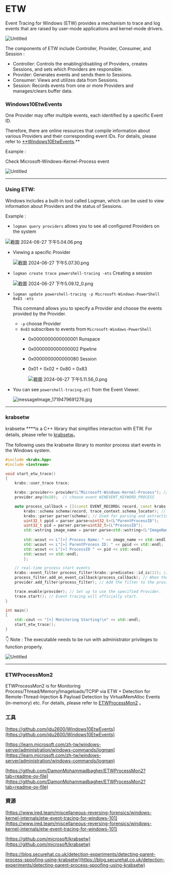# ETW

Event Tracing for Windows (ETW) provides a mechanism to trace and log events that are raised by user-mode applications and kernel-mode drivers.

![Untitled](ETWpic/ETWArch.png)

The components of ETW include Controller, Provider, Consumer, and Session :

- Controller: Controls the enabling/disabling of Providers, creates Sessions, and sets which Providers are responsible.
- Provider: Generates events and sends them to Sessions.
- Consumer: Views and utilizes data from Sessions.
- Session: Records events from one or more Providers and manages/clears buffer data.

### **Windows10EtwEvents**

One Provider may offer multiple events, each identified by a specific Event ID.

Therefore, there are online resources that compile information about various Providers and their corresponding event IDs. For details, please refer to [**Windows10EtwEvents](https://github.com/jdu2600/Windows10EtwEvents/tree/main).**

Example : 

Check Microsoft-Windows-Kernel-Process event

![Untitled](ETWpic/Win10etwevent.png)

---

### Using ETW:

Windows includes a built-in tool called Logman, which can be used to view information about Providers and the status of Sessions.

Example :

- `logman query providers` allows you to see all configured Providers on the system

![截圖 2024-06-27 下午5.04.06.png](ETWpic/logman1.png)

- Viewing a specific Provider
    
    ![截圖 2024-06-27 下午5.07.30.png](ETWpic/logman2.png)
    
- `logman create trace powershell-tracing -ets` Creating a session
    
    ![截圖 2024-06-27 下午5.09.12_0.png](ETWpic/logman3.png)
    
- `logman update powershell-tracing -p Microsoft-Windows-PowerShell 0x83 -ets`
    
    This command allows you to specify a Provider and choose the events provided by the Provider.
    
    - `-p`  choose Provider
    - `0x83` subscribes to events from `Microsoft-Windows-PowerShell`
        - 0x0000000000000001  Runspace
        - 0x0000000000000002  Pipeline
        - 0x0000000000000080  Session
        - 0x01 + 0x02 + 0x80 = 0x83
            
            ![截圖 2024-06-27 下午5.11.56_0.png](ETWpic/logman4.png)
            
- You can see `powershell-tracing.etl` from the Event Viewer.
    
    ![messageImage_1719479691276.jpg](ETWpic/EventViewer.jpg)
    

---

### krabsetw

krabsetw ****is a C++ library that simplifies interaction with ETW. For details, please refer to [krabsetw](https://github.com/microsoft/krabsetw)。

The following uses the krabsetw library to monitor process start events in the Windows system.

```cpp
#include <krabs.hpp>
#include <iostream>

void start_etw_trace()
{
    krabs::user_trace trace;

    krabs::provider<> provider(L"Microsoft-Windows-Kernel-Process"); //choose Provider
    provider.any(0x10);  // choose event WINEVENT_KEYWORD_PROCESS

    auto process_callback = [](const EVENT_RECORD& record, const krabs::trace_context& trace_context) {
        krabs::schema schema(record, trace_context.schema_locator); // Definition of file structure
        krabs::parser parser(schema); // Used for parsing and extracting specific property values from event logs.
        uint32_t ppid = parser.parse<uint32_t>(L"ParentProcessID");
        uint32_t pid = parser.parse<uint32_t>(L"ProcessID");
        std::wstring image_name = parser.parse<std::wstring>(L"ImageName");
 
        std::wcout << L"[>] Process Name: " << image_name << std::endl;
        std::wcout << L"[>] ParentProcess ID: " << ppid << std::endl;
        std::wcout << L"[>] ProcessID " << pid << std::endl;
        std::wcout << std::endl;
        };

    // real-time process start events
    krabs::event_filter process_filter(krabs::predicates::id_is(1)); // Only capture events with ID 1.
    process_filter.add_on_event_callback(process_callback); // When the filter captures an event, it will be passed to a callback for processing.
    provider.add_filter(process_filter); // Add the filter to the provider.

    trace.enable(provider); // Set up to use the specified Provider.
    trace.start(); // Event tracing will officially start.
}

int main()
{
    std::cout << "[+] Monitoring Starting!\n" << std::endl;
    start_etw_trace();
}
```

<aside>
👇 Note : The executable needs to be run with administrator privileges to function properly.

</aside>

![Untitled](ETWpic/krebsetw.png)

---

### ETWProcessMon2

ETWProcessMon2 is for Monitoring Process/Thread/Memory/Imageloads/TCPIP via ETW + Detection for Remote-Thread-Injection & Payload Detection by VirtualMemAlloc Events (in-memory) etc. For details, please refer to [ETWProcessMon2](https://github.com/DamonMohammadbagher/ETWProcessMon2?tab=readme-ov-file) 。

### **工具**

[https://github.com/jdu2600/Windows10EtwEvents](https://github.com/jdu2600/Windows10EtwEvents)

[https://learn.microsoft.com/zh-tw/windows-server/administration/windows-commands/logman](https://learn.microsoft.com/zh-tw/windows-server/administration/windows-commands/logman)

[https://github.com/DamonMohammadbagher/ETWProcessMon2?tab=readme-ov-file](https://github.com/DamonMohammadbagher/ETWProcessMon2?tab=readme-ov-file)

### **資源**

[https://www.ired.team/miscellaneous-reversing-forensics/windows-kernel-internals/etw-event-tracing-for-windows-101](https://www.ired.team/miscellaneous-reversing-forensics/windows-kernel-internals/etw-event-tracing-for-windows-101)

[https://github.com/microsoft/krabsetw](https://github.com/microsoft/krabsetw)

[https://blog.securehat.co.uk/detection-experiments/detecting-parent-process-spoofing-using-krabsetw](https://blog.securehat.co.uk/detection-experiments/detecting-parent-process-spoofing-using-krabsetw)

